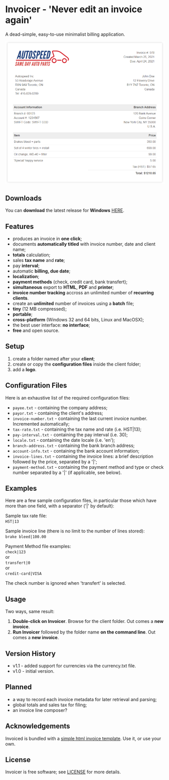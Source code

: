 # Invoicer - 'Never edit an invoice again'
A dead-simple, easy-to-use minimalist billing application.

<p align="center"><img src="screenshots/sample-invoice.png"></p>

## Downloads
You can <b>download</b> the latest release for <b>Windows</b> [HERE](https://github.com/DexterLagan/invoicer/releases/).

## Features
- produces an invoice in **one click**;
- documents **automatically titled** with invoice number, date and client name;
- **totals** calculation;
- sales **tax name** and **rate**;
- pay **interval**;
- automatic **billing, due date**;
- **localization**;
- **payment methods** (check, credit card, bank transfert);
- **simultaneous** export to **HTML**, **PDF** and **printer**;
- **invoice number tracking** accross an unlimited number of **recurring clients**.
- create an **unlimited** number of invoices using a **batch** file;
- **tiny** (12 MB compressed);
- **portable**;
- **cross-platform** (Windows 32 and 64 bits, Linux and MacOSX);
- the best user interface: **no interface**;
- **free** and open source.

## Setup
1) create a folder named after your **client**;
2) create or copy the **configuration files** inside the client folder;
3) add a **logo**.

## Configuration Files
Here is an exhaustive list of the required configuration files:
- `payee.txt`          - containing the company address;
- `payor.txt`          - containing the client's address;
- `invoice-number.txt` - containing the last current invoice number. Incremented automatically;
- `tax-rate.txt`       - containing the tax name and rate (i.e. HST|13);
- `pay-interval.txt`   - containing the pay interval (i.e. 30);
- `locale.txt`         - containing the date locale (i.e. 'en');
- `branch-address.txt` - containing the bank branch address;
- `account-info.txt`   - containing the bank account information;
- `invoice-lines.txt`  - containing the invoice lines: a brief description followed by the price, separated by a '|';
- `payment-method.txt` - containing the payment method and type or check number separated by a '|' (if applicable, see below).

## Examples
Here are a few sample configuration files, in particular those which have more than one field, with a separator ('|' by default):

Sample tax rate file:<br>
`HST|13`

Sample invoice line (there is no limit to the number of lines stored):<br>
`brake bleed|100.00`

Payment Method file examples:<br>
`check|123`<br>
or<br>
`transfert|0`<br>
or<br>
`credit-card|VISA`

The check number is ignored when 'transfert' is selected.

## Usage
Two ways, same result:
1) **Double-click on Invoicer**. Browse for the client folder. Out comes a **new invoice**.
2) **Run Invoicer** followed by the folder name **on the command line**. Out comes a **new invoice**.

## Version History

- v1.1 - added support for currencies via the currency.txt file.
- v1.0 - initial version.

## Planned
- a way to record each invoice metadata for later retrieval and parsing;
- global totals and sales tax for filing;
- an invoice line composer?

## Acknowledgements

Invoiced is bundled with a [simple html invoice template](https://github.com/sparksuite/simple-html-invoice-template). Use it, or use your own.

## License

Invoicer is free software; see [LICENSE](https://github.com/DexterLagan/invoicer/blob/main/LICENSE) for more details.
